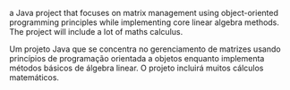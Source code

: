 a Java project that focuses on matrix management using object-oriented programming principles while implementing core linear algebra methods. The project will include a lot of maths calculus.




Um projeto Java que se concentra no gerenciamento de matrizes usando princípios de programação orientada a objetos enquanto implementa métodos básicos de álgebra linear. O projeto incluirá muitos cálculos matemáticos.

